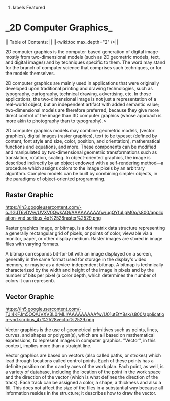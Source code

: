 1.  labels Featured

# \_2D Computer Graphics\_

|| Table of Contents: || ||<wiki:toc max_depth="2" />||

2D computer graphics is the computer-based generation of digital
image-mostly from two-dimensional models (such as 2D geometric models,
text, and digital images) and by techniques specific to them. The word
may stand for the branch of computer science that comprises such
techniques, or for the models themselves.

2D computer graphics are mainly used in applications that were
originally developed upon traditional printing and drawing technologies,
such as typography, cartography, technical drawing, advertising, etc. In
those applications, the two-dimensional image is not just a
representation of a real-world object, but an independent artifact with
added semantic value; two-dimensional models are therefore preferred,
because they give more direct control of the image than 3D computer
graphics (whose approach is more akin to photography than to
typography).\>

2D computer graphics models may combine geometric models, (vector
graphics), digital images (raster graphics), text to be typeset (defined
by content, font style and size, color, position, and orientation),
mathematical functions and equations, and more. These components can be
modified and manipulated by two-dimensional geometric transformations
such as translation, rotation, scaling. In object-oriented graphics, the
image is described indirectly by an object endowed with a self-rendering
method—a procedure which assigns colors to the image pixels by an
arbitrary algorithm. Complex models can be built by combining simpler
objects, in the paradigms of object-oriented
programming.

## Raster Graphic

<https://lh3.googleusercontent.com/-oJ1GJT6yDVw/UVXV0QwkAQI/AAAAAAAAAfw/ugQYfuLgM0o/s800/application-vnd.scribus_4x%2528raster%2529.png>

Raster graphics image, or bitmap, is a dot matrix data structure
representing a generally rectangular grid of pixels, or points of color,
viewable via a monitor, paper, or other display medium. Raster images
are stored in image files with varying formats.

A bitmap corresponds bit-for-bit with an image displayed on a screen,
generally in the same format used for storage in the display's video
memory, or maybe as a device-independent bitmap. A bitmap is technically
characterized by the width and height of the image in pixels and by the
number of bits per pixel (a color depth, which determines the number of
colors it can
represent).

## Vector Graphic

<https://lh5.googleusercontent.com/-TJI4KFJm5OQ/UVXV3L0rMLI/AAAAAAAAAfw/U01utEtY8sk/s800/application-vnd.scribus_4x%2528vector%2529.png>

Vector graphics is the use of geometrical primitives such as points,
lines, curves, and shapes or polygon(s), which are all based on
mathematical expressions, to represent images in computer graphics.
"Vector", in this context, implies more than a straight line.

Vector graphics are based on vectors (also called paths, or strokes)
which lead through locations called control points. Each of these points
has a definite position on the x and y axes of the work plan. Each
point, as well, is a variety of database, including the location of the
point in the work space and the direction of the vector (which is what
defines the direction of the track). Each track can be assigned a color,
a shape, a thickness and also a fill. This does not affect the size of
the files in a substantial way because all information resides in the
structure; it describes how to draw the vector.
